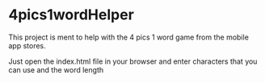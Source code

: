 # 4pics1wordHelper

This project is ment to help with the 4 pics 1 word game from the mobile app stores.

Just open the index.html file in your browser and enter characters that you can use and the word length
